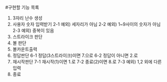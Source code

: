 #구현할 기능 목록
1. 3자리 난수 생성
2. 사용자 숫자 입력받기 
    2-1 예외) 세자리가 아님
    2-2 예외) 1~9사이의 숫자가 아님
    2-3 예외) 중복이 있음
3. 스트라이크 판단
4. 볼 판단
5. 볼카운트출력
6. 정답판단
    6-1 정답(3스트라이크)이면 7.으로
    6-2 정답이 아니면 2.로
7. 재시작판단
    7-1 재시작(1)이면 1.로
    7-2 종료(2)이면 8.로
    7-3 예외) 1,2 외에 다른 입력
8. 종료
